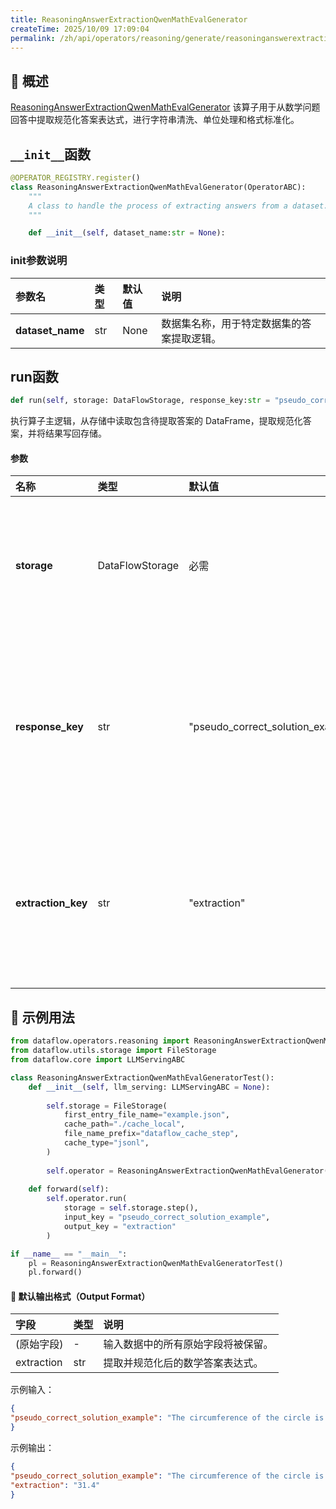```yaml
---
title: ReasoningAnswerExtractionQwenMathEvalGenerator
createTime: 2025/10/09 17:09:04
permalink: /zh/api/operators/reasoning/generate/reasoninganswerextractionqwenmathevalgenerator/
---
```


## 📘 概述
[ReasoningAnswerExtractionQwenMathEvalGenerator](https://github.com/OpenDCAI/DataFlow/blob/main/dataflow/operators/reasoning/generate/reasoning_answer_generator.py) 该算子用于从数学问题回答中提取规范化答案表达式，进行字符串清洗、单位处理和格式标准化。

## `__init__`函数
```python
@OPERATOR_REGISTRY.register()
class ReasoningAnswerExtractionQwenMathEvalGenerator(OperatorABC):
    """
    A class to handle the process of extracting answers from a dataset.
    """

    def __init__(self, dataset_name:str = None):
```
### init参数说明
| 参数名 | 类型 | 默认值 | 说明 |
| :------------------ | :-------------- | :---------------------------- | :------------------------------ |
| **dataset_name** | str | None | 数据集名称，用于特定数据集的答案提取逻辑。 |

## run函数
```python
def run(self, storage: DataFlowStorage, response_key:str = "pseudo_correct_solution_example", extraction_key:str = "extraction")
```
执行算子主逻辑，从存储中读取包含待提取答案的 DataFrame，提取规范化答案，并将结果写回存储。
#### 参数
| 名称 | 类型 | 默认值 | 说明 |
| :------------- | :---------------- | :---------------- | :----------------- |
| **storage** | DataFlowStorage | 必需 | 数据流存储实例，负责读取与写入数据。 |
| **response_key** | str | "pseudo_correct_solution_example" | 输入列名，对应包含待提取答案的原始文本字段。 |
| **extraction_key** | str | "extraction" | 输出列名，对应提取并规范化后的答案字段。 |

## 🧠 示例用法
```python
from dataflow.operators.reasoning import ReasoningAnswerExtractionQwenMathEvalGenerator
from dataflow.utils.storage import FileStorage
from dataflow.core import LLMServingABC

class ReasoningAnswerExtractionQwenMathEvalGeneratorTest():
    def __init__(self, llm_serving: LLMServingABC = None):
        
        self.storage = FileStorage(
            first_entry_file_name="example.json",
            cache_path="./cache_local",
            file_name_prefix="dataflow_cache_step",
            cache_type="jsonl",
        )
        
        self.operator = ReasoningAnswerExtractionQwenMathEvalGenerator()
        
    def forward(self):
        self.operator.run(
            storage = self.storage.step(),
            input_key = "pseudo_correct_solution_example",
            output_key = "extraction"
        )

if __name__ == "__main__":
    pl = ReasoningAnswerExtractionQwenMathEvalGeneratorTest()
    pl.forward()
```

#### 🧾 默认输出格式（Output Format）
| 字段 | 类型 | 说明 |
| :-------------- | :---- | :---------- |
| (原始字段) | - | 输入数据中的所有原始字段将被保留。 |
| extraction | str | 提取并规范化后的数学答案表达式。 |

示例输入：
```json
{
"pseudo_correct_solution_example": "The circumference of the circle is 2 * pi * 5, which is approximately 31.4. Therefore, the answer is \\boxed{31.4}."
}
```
示例输出：
```json
{
"pseudo_correct_solution_example": "The circumference of the circle is 2 * pi * 5, which is approximately 31.4. Therefore, the answer is \\boxed{31.4}.",
"extraction": "31.4"
}
```
